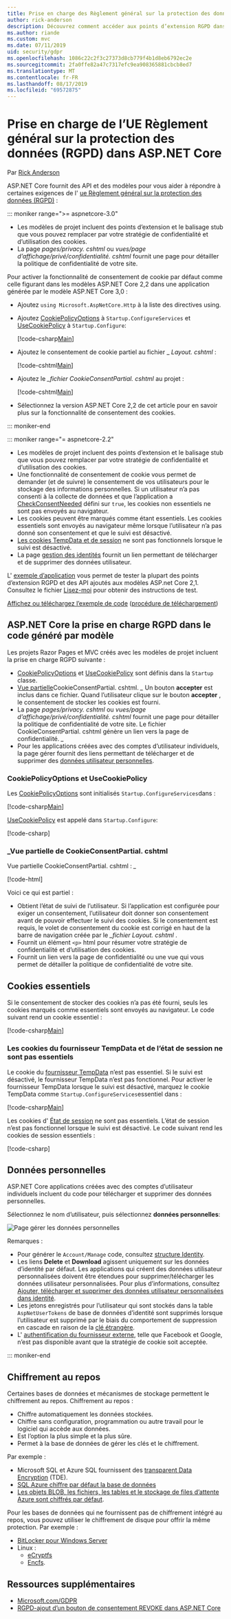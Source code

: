 ```yaml
---
title: Prise en charge des Règlement général sur la protection des données (RGPD) dans ASP.NET Core
author: rick-anderson
description: Découvrez comment accéder aux points d’extension RGPD dans une application Web ASP.NET Core.
ms.author: riande
ms.custom: mvc
ms.date: 07/11/2019
uid: security/gdpr
ms.openlocfilehash: 1086c22c2f3c27373d8cb779f4b1d8eb6792ec2e
ms.sourcegitcommit: 2fa0ffe82a47c7317efc9ea908365881cbcb8ed7
ms.translationtype: MT
ms.contentlocale: fr-FR
ms.lasthandoff: 08/17/2019
ms.locfileid: "69572875"
---
```

# <a name="eu-general-data-protection-regulation-gdpr-support-in-aspnet-core"></a>Prise en charge de l’UE Règlement général sur la protection des données (RGPD) dans ASP.NET Core

Par [Rick Anderson](https://twitter.com/RickAndMSFT)

ASP.NET Core fournit des API et des modèles pour vous aider à répondre à certaines exigences de l' [ue Règlement général sur la protection des données (RGPD)](https://www.eugdpr.org/) :

::: moniker range=">= aspnetcore-3.0"

* Les modèles de projet incluent des points d’extension et le balisage stub que vous pouvez remplacer par votre stratégie de confidentialité et d’utilisation des cookies.
* La page *pages/privacy. cshtml* ou *vues/page d’affichage/privé/confidentialité. cshtml* fournit une page pour détailler la politique de confidentialité de votre site.

Pour activer la fonctionnalité de consentement de cookie par défaut comme celle figurant dans les modèles ASP.NET Core 2,2 dans une application générée par le modèle ASP.NET Core 3,0 :

* Ajoutez `using Microsoft.AspNetCore.Http` à la liste des directives using.
* Ajoutez [CookiePolicyOptions](/dotnet/api/microsoft.aspnetcore.builder.cookiepolicyoptions) à `Startup.ConfigureServices` et [UseCookiePolicy](/dotnet/api/microsoft.aspnetcore.builder.cookiepolicyappbuilderextensions.usecookiepolicy) à `Startup.Configure`:

  [!code-csharp[Main](gdpr/sample/RP3.0/Startup.cs?name=snippet1&highlight=12-19,38)]

* Ajoutez le consentement de cookie partiel au fichier _ *Layout. cshtml* :

  [!code-cshtml[Main](gdpr/sample/RP3.0/Pages/Shared/_Layout.cshtml?name=snippet&highlight=4)]

* Ajoutez le  *\_fichier CookieConsentPartial. cshtml* au projet :

  [!code-cshtml[Main](gdpr/sample/RP3.0/Pages/Shared/_CookieConsentPartial.cshtml)]

* Sélectionnez la version ASP.NET Core 2,2 de cet article pour en savoir plus sur la fonctionnalité de consentement des cookies.

::: moniker-end

::: moniker range="= aspnetcore-2.2"

* Les modèles de projet incluent des points d’extension et le balisage stub que vous pouvez remplacer par votre stratégie de confidentialité et d’utilisation des cookies.
* Une fonctionnalité de consentement de cookie vous permet de demander (et de suivre) le consentement de vos utilisateurs pour le stockage des informations personnelles. Si un utilisateur n’a pas consenti à la collecte de données et que l’application a [CheckConsentNeeded](/dotnet/api/microsoft.aspnetcore.builder.cookiepolicyoptions.checkconsentneeded) défini sur `true`, les cookies non essentiels ne sont pas envoyés au navigateur.
* Les cookies peuvent être marqués comme étant essentiels. Les cookies essentiels sont envoyés au navigateur même lorsque l’utilisateur n’a pas donné son consentement et que le suivi est désactivé.
* [Les cookies TempData et de session](#tempdata) ne sont pas fonctionnels lorsque le suivi est désactivé.
* La page [gestion des identités](#pd) fournit un lien permettant de télécharger et de supprimer des données utilisateur.

L' [exemple d’application](https://github.com/aspnet/AspNetCore.Docs/tree/live/aspnetcore/security/gdpr/sample) vous permet de tester la plupart des points d’extension RGPD et des API ajoutés aux modèles ASP.net Core 2,1. Consultez le fichier [Lisez-moi](https://github.com/aspnet/AspNetCore.Docs/tree/live/aspnetcore/security/gdpr/sample) pour obtenir des instructions de test.

[Affichez ou téléchargez l’exemple de code](https://github.com/aspnet/AspNetCore.Docs/tree/live/aspnetcore/security/gdpr/sample) ([procédure de téléchargement](xref:index#how-to-download-a-sample))

## <a name="aspnet-core-gdpr-support-in-template-generated-code"></a>ASP.NET Core la prise en charge RGPD dans le code généré par modèle

Les projets Razor Pages et MVC créés avec les modèles de projet incluent la prise en charge RGPD suivante :

* [CookiePolicyOptions](/dotnet/api/microsoft.aspnetcore.builder.cookiepolicyoptions) et [UseCookiePolicy](/dotnet/api/microsoft.aspnetcore.builder.cookiepolicyappbuilderextensions.usecookiepolicy) sont définis dans la `Startup` classe.
* [Vue partielle](xref:mvc/views/tag-helpers/builtin-th/partial-tag-helper)CookieConsentPartial. cshtml.  *\_* Un bouton **accepter** est inclus dans ce fichier. Quand l’utilisateur clique sur le bouton **accepter** , le consentement de stocker les cookies est fourni.
* La page *pages/privacy. cshtml* ou *vues/page d’affichage/privé/confidentialité. cshtml* fournit une page pour détailler la politique de confidentialité de votre site. Le fichier CookieConsentPartial. cshtml génère un lien vers la page de confidentialité.  *\_*
* Pour les applications créées avec des comptes d’utilisateur individuels, la page gérer fournit des liens permettant de télécharger et de supprimer des [données utilisateur personnelles](#pd).

### <a name="cookiepolicyoptions-and-usecookiepolicy"></a>CookiePolicyOptions et UseCookiePolicy

Les [CookiePolicyOptions](/dotnet/api/microsoft.aspnetcore.builder.cookiepolicyoptions) sont initialisés `Startup.ConfigureServices`dans :

[!code-csharp[Main](gdpr/sample/Startup.cs?name=snippet1&highlight=14-20)]

[UseCookiePolicy](/dotnet/api/microsoft.aspnetcore.builder.cookiepolicyappbuilderextensions.usecookiepolicy) est appelé dans `Startup.Configure`:

[!code-csharp[](gdpr/sample/Startup.cs?name=snippet1&highlight=51)]

### <a name="_cookieconsentpartialcshtml-partial-view"></a>\_Vue partielle de CookieConsentPartial. cshtml

Vue partielle CookieConsentPartial. cshtml :  *\_*

[!code-html[](gdpr/sample/RP2.2/Pages/Shared/_CookieConsentPartial.cshtml)]

Voici ce qui est partiel :

* Obtient l’état de suivi de l’utilisateur. Si l’application est configurée pour exiger un consentement, l’utilisateur doit donner son consentement avant de pouvoir effectuer le suivi des cookies. Si le consentement est requis, le volet de consentement du cookie est corrigé en haut de la barre de navigation créée par le  *\_fichier Layout. cshtml* .
* Fournit un élément `<p>` html pour résumer votre stratégie de confidentialité et d’utilisation des cookies.
* Fournit un lien vers la page de confidentialité ou une vue qui vous permet de détailler la politique de confidentialité de votre site.

## <a name="essential-cookies"></a>Cookies essentiels

Si le consentement de stocker des cookies n’a pas été fourni, seuls les cookies marqués comme essentiels sont envoyés au navigateur. Le code suivant rend un cookie essentiel :

[!code-csharp[Main](gdpr/sample/RP2.2/Pages/Cookie.cshtml.cs?name=snippet1&highlight=5)]

<a name="tempdata"></a>

### <a name="tempdata-provider-and-session-state-cookies-arent-essential"></a>Les cookies du fournisseur TempData et de l’état de session ne sont pas essentiels

Le cookie du [fournisseur TempData](xref:fundamentals/app-state#tempdata) n’est pas essentiel. Si le suivi est désactivé, le fournisseur TempData n’est pas fonctionnel. Pour activer le fournisseur TempData lorsque le suivi est désactivé, marquez le cookie TempData comme `Startup.ConfigureServices`essentiel dans :

[!code-csharp[Main](gdpr/sample/RP2.2/Startup.cs?name=snippet1)]

Les cookies d' [État de session](xref:fundamentals/app-state) ne sont pas essentiels. L’état de session n’est pas fonctionnel lorsque le suivi est désactivé. Le code suivant rend les cookies de session essentiels :

[!code-csharp[](gdpr/sample/RP2.2/Startup.cs?name=snippet2)]

<a name="pd"></a>

## <a name="personal-data"></a>Données personnelles

ASP.NET Core applications créées avec des comptes d’utilisateur individuels incluent du code pour télécharger et supprimer des données personnelles.

Sélectionnez le nom d’utilisateur, puis sélectionnez **données personnelles**:

![Page gérer les données personnelles](gdpr/_static/pd.png)

Remarques :

* Pour générer le `Account/Manage` code, consultez [structure Identity](xref:security/authentication/scaffold-identity).
* Les liens **Delete** et **Download** agissent uniquement sur les données d’identité par défaut. Les applications qui créent des données utilisateur personnalisées doivent être étendues pour supprimer/télécharger les données utilisateur personnalisées. Pour plus d’informations, consultez [Ajouter, télécharger et supprimer des données utilisateur personnalisées dans identité](xref:security/authentication/add-user-data).
* Les jetons enregistrés pour l’utilisateur qui sont stockés dans la table `AspNetUserTokens` de base de données d’identité sont supprimés lorsque l’utilisateur est supprimé par le biais du comportement de suppression en cascade en raison de la [clé étrangère](https://github.com/aspnet/Identity/blob/release/2.1/src/EF/IdentityUserContext.cs#L152).
* L' [authentification du fournisseur externe](xref:security/authentication/social/index), telle que Facebook et Google, n’est pas disponible avant que la stratégie de cookie soit acceptée.

::: moniker-end

## <a name="encryption-at-rest"></a>Chiffrement au repos

Certaines bases de données et mécanismes de stockage permettent le chiffrement au repos. Chiffrement au repos :

* Chiffre automatiquement les données stockées.
* Chiffre sans configuration, programmation ou autre travail pour le logiciel qui accède aux données.
* Est l’option la plus simple et la plus sûre.
* Permet à la base de données de gérer les clés et le chiffrement.

Par exemple :

* Microsoft SQL et Azure SQL fournissent des [transparent Data Encryption](/sql/relational-databases/security/encryption/transparent-data-encryption) (TDE).
* [SQL Azure chiffre par défaut la base de données](https://azure.microsoft.com/updates/newly-created-azure-sql-databases-encrypted-by-default/)
* [Les objets BLOB, les fichiers, les tables et le stockage de files d’attente Azure sont chiffrés par défaut](https://azure.microsoft.com/blog/announcing-default-encryption-for-azure-blobs-files-table-and-queue-storage/).

Pour les bases de données qui ne fournissent pas de chiffrement intégré au repos, vous pouvez utiliser le chiffrement de disque pour offrir la même protection. Par exemple :

* [BitLocker pour Windows Server](/windows/security/information-protection/bitlocker/bitlocker-how-to-deploy-on-windows-server)
* Linux :
  * [eCryptfs](https://launchpad.net/ecryptfs)
  * [Encfs](https://github.com/vgough/encfs).

## <a name="additional-resources"></a>Ressources supplémentaires

* [Microsoft.com/GDPR](https://www.microsoft.com/trustcenter/Privacy/GDPR)
* [RGPD-ajout d’un bouton de consentement REVOKE dans ASP.NET Core](https://www.joeaudette.com/blog/2018/08/28/gdpr---adding-a-revoke-consent-button-in-aspnet-core)
